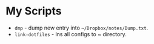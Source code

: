 # My Scripts

+ `dmp` - dump new entry into `~/Dropbox/notes/Dump.txt`.
+ `link-dotfiles` - lns all configs to ~ directory.
